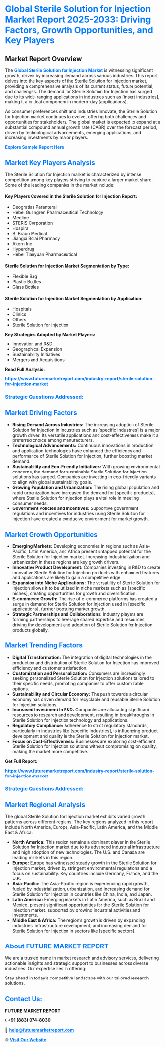 <h1 style="color: #007BFF;">Global Sterile Solution for Injection Market Report 2025-2033: Driving Factors, Growth Opportunities, and Key Players</h1>

<section id="overview">
<h2>Market Report Overview</h2>
<p>The <a href="https://www.futuremarketreport.com/industry-report/sterile-solution-for-injection-market" style="color: #007BFF; text-decoration: none;"><strong>Global Sterile Solution for Injection Market</strong></a> is witnessing significant growth, driven by increasing demand across various industries. This report delves into the key aspects of the Sterile Solution for Injection market, providing a comprehensive analysis of its current status, future potential, and challenges. The demand for Sterile Solution for Injection has surged due to its wide-ranging applications in industries such as [insert industries], making it a critical component in modern-day [applications].</p>
<p>As consumer preferences shift and industries innovate, the Sterile Solution for Injection market continues to evolve, offering both challenges and opportunities for stakeholders. The global market is expected to expand at a substantial compound annual growth rate (CAGR) over the forecast period, driven by technological advancements, emerging applications, and increasing investments by major players.</p>
</section>

<section id="overview">
<p><a href="https://www.futuremarketreport.com/request-sample/reportId=121805" style="color: #007BFF; text-decoration: none;"><strong>Explore Sample Report Here</strong></a></p>
</section>

<section id="key-players">
<h2 style="color: #007BFF;">Market Key Players Analysis</h2>
<p>The Sterile Solution for Injection market is characterized by intense competition among key players striving to capture a larger market share. Some of the leading companies in the market include:</p>
<h4>Key Players Covered in the Sterile Solution for Injection Report:</h4>
<ul><li>Deogratias Paranteral</li><li>Hebei Guangren Pharmaceutical Technology</li><li>Medline</li><li>STERIS Corporation</li><li>Hospira</li><li>B. Braun Medical</li><li>Jiangxi Bolai Pharmacy</li><li>Akorn Inc</li><li>Hyperdrug</li><li>Hebei Tianyuan Pharmaceutical</li></ul>
<h4>Sterile Solution for Injection Market Segmentation by Type:</h4>
<ul><li>Flexible Bag</li><li>Plastic Bottles</li><li>Glass Bottles</li></ul>

<h4>Sterile Solution for Injection Market Segmentation by Application:</h4>
<ul><li>Hospitals</li><li>Clinics</li><li>Others</li><li>Sterile Solution for Injection</li></ul>
<p><strong>Key Strategies Adopted by Market Players:</strong></p>
<ul>
<li>Innovation and R&D</li>
<li>Geographical Expansion</li>
<li>Sustainability Initiatives</li>
<li>Mergers and Acquisitions</li>
</ul>
</section>

<section>
<p><strong>Read Full Analysis: </strong></p><a href="https://www.futuremarketreport.com/industry-report/sterile-solution-for-injection-market" style="color: #007BFF; text-decoration: none;"><strong>https://www.futuremarketreport.com/industry-report/sterile-solution-for-injection-market</strong></a>
<h3 style="color: #007BFF;">Strategic Questions Addressed:</h3>
</section>

<section id="driving-factors">
<h2 style="color: #007BFF;">Market Driving Factors</h2>
<ul>
<li><strong>Rising Demand Across Industries:</strong> The increasing adoption of Sterile Solution for Injection in industries such as [specific industries] is a major growth driver. Its versatile applications and cost-effectiveness make it a preferred choice among manufacturers.</li>
<li><strong>Technological Advancements:</strong> Continuous innovations in production and application technologies have enhanced the efficiency and performance of Sterile Solution for Injection, further boosting market demand.</li>
<li><strong>Sustainability and Eco-Friendly Initiatives:</strong> With growing environmental concerns, the demand for sustainable Sterile Solution for Injection solutions has surged. Companies are investing in eco-friendly variants to align with global sustainability goals.</li>
<li><strong>Growing Population and Urbanization:</strong> The rising global population and rapid urbanization have increased the demand for [specific products], where Sterile Solution for Injection plays a vital role in meeting consumer needs.</li>
<li><strong>Government Policies and Incentives:</strong> Supportive government regulations and incentives for industries using Sterile Solution for Injection have created a conducive environment for market growth.</li>
</ul>
</section>

<section id="growth-opportunities">
<h2 style="color: #007BFF;">Market Growth Opportunities</h2>
<ul>
<li><strong>Emerging Markets:</strong> Developing economies in regions such as Asia-Pacific, Latin America, and Africa present untapped potential for the Sterile Solution for Injection market. Increasing industrialization and urbanization in these regions are key growth drivers.</li>
<li><strong>Innovative Product Development:</strong> Companies investing in R&D to create innovative Sterile Solution for Injection products with enhanced features and applications are likely to gain a competitive edge.</li>
<li><strong>Expansion into Niche Applications:</strong> The versatility of Sterile Solution for Injection allows it to be utilized in niche markets such as [specific niches], creating opportunities for growth and diversification.</li>
<li><strong>E-commerce Growth:</strong> The rise of e-commerce platforms has created a surge in demand for Sterile Solution for Injection used in [specific applications], further boosting market growth.</li>
<li><strong>Strategic Partnerships and Collaborations:</strong> Industry players are forming partnerships to leverage shared expertise and resources, driving the development and adoption of Sterile Solution for Injection products globally.</li>
</ul>
</section>

<section id="trending-factors">
<h2 style="color: #007BFF;">Market Trending Factors</h2>
<ul>
<li><strong>Digital Transformation:</strong> The integration of digital technologies in the production and distribution of Sterile Solution for Injection has improved efficiency and customer satisfaction.</li>
<li><strong>Customization and Personalization:</strong> Consumers are increasingly seeking personalized Sterile Solution for Injection solutions tailored to their specific needs, prompting companies to offer customizable options.</li>
<li><strong>Sustainability and Circular Economy:</strong> The push towards a circular economy has driven demand for recyclable and reusable Sterile Solution for Injection solutions.</li>
<li><strong>Increased Investment in R&D:</strong> Companies are allocating significant resources to research and development, resulting in breakthroughs in Sterile Solution for Injection technology and applications.</li>
<li><strong>Regulatory Compliance:</strong> Adherence to strict regulatory standards, particularly in industries like [specific industries], is influencing product development and quality in the Sterile Solution for Injection market.</li>
<li><strong>Focus on Cost-Effectiveness:</strong> Businesses are exploring cost-efficient Sterile Solution for Injection solutions without compromising on quality, making the market more competitive.</li>
</ul>
</section>

<section>
<p><strong>Get Full Report: </strong></p><a href="https://www.futuremarketreport.com/industry-report/sterile-solution-for-injection-market" style="color: #007BFF; text-decoration: none;"><strong>https://www.futuremarketreport.com/industry-report/sterile-solution-for-injection-market</strong></a>
<h3 style="color: #007BFF;">Strategic Questions Addressed:</h3>
</section>


<section id="regional-analysis">
<h2 style="color: #007BFF;">Market Regional Analysis</h2>
<p>The global Sterile Solution for Injection market exhibits varied growth patterns across different regions. The key regions analyzed in this report include North America, Europe, Asia-Pacific, Latin America, and the Middle East & Africa:</p>
<ul>
<li><strong>North America:</strong> This region remains a dominant player in the Sterile Solution for Injection market due to its advanced industrial infrastructure and high adoption of new technologies. The U.S. and Canada are leading markets in this region.</li>
<li><strong>Europe:</strong> Europe has witnessed steady growth in the Sterile Solution for Injection market, driven by stringent environmental regulations and a focus on sustainability. Key countries include Germany, France, and the U.K.</li>
<li><strong>Asia-Pacific:</strong> The Asia-Pacific region is experiencing rapid growth, fueled by industrialization, urbanization, and increasing demand for Sterile Solution for Injection in countries like China, India, and Japan.</li>
<li><strong>Latin America:</strong> Emerging markets in Latin America, such as Brazil and Mexico, present significant opportunities for the Sterile Solution for Injection market, supported by growing industrial activities and investments.</li>
<li><strong>Middle East & Africa:</strong> The region’s growth is driven by expanding industries, infrastructure development, and increasing demand for Sterile Solution for Injection in sectors like [specific sectors].</li>
</ul>
</section>

<footer>
<h2 style="color: #007BFF;">About FUTURE MARKET REPORT</h2>
<p>We are a trusted name in market research and advisory services, delivering actionable insights and strategic support to businesses across diverse industries. Our expertise lies in offering:</p>

<p>Stay ahead in today’s competitive landscape with our tailored research solutions.</p>

<h2 style="color: #007BFF;">Contact Us:</h2>
<p><strong>FUTURE MARKET REPORT</strong></p>
<p>📞 <strong>+91 (883) 074-8030</strong></p>
<p>📧 <strong><a href="mailto:help@futuremarketreport.com" style="color: #007BFF;">help@futuremarketreport.com</a></strong></p>
<p>🌐 <strong><a href="https://www.futuremarketreport.com/" style="color: #007BFF;">Visit Our Website</a></strong></p>
</footer>